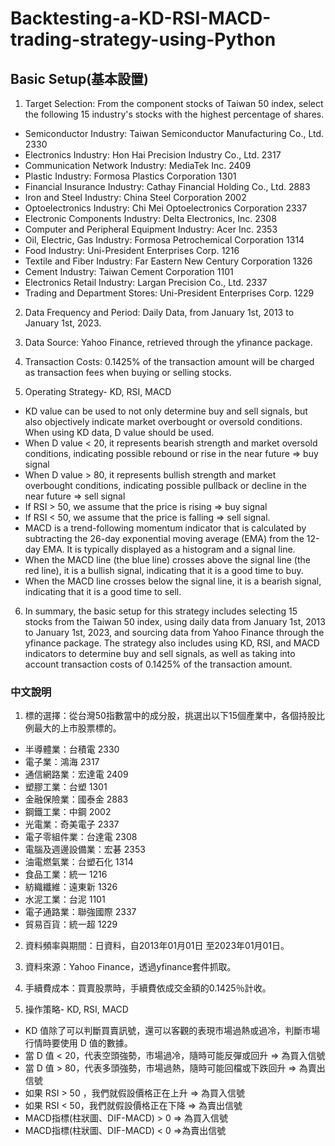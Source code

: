 # Backtesting-a-KD-RSI-MACD-trading-strategy-using-Python

## Basic Setup(基本設置)
1. Target Selection: From the component stocks of Taiwan 50 index, select the following 15 industry's stocks with the highest percentage of shares.  

* Semiconductor Industry: Taiwan Semiconductor Manufacturing Co., Ltd. 2330
* Electronics Industry: Hon Hai Precision Industry Co., Ltd. 2317
* Communication Network Industry: MediaTek Inc. 2409
* Plastic Industry: Formosa Plastics Corporation 1301
* Financial Insurance Industry: Cathay Financial Holding Co., Ltd. 2883
* Iron and Steel Industry: China Steel Corporation 2002
* Optoelectronics Industry: Chi Mei Optoelectronics Corporation 2337
* Electronic Components Industry: Delta Electronics, Inc. 2308
* Computer and Peripheral Equipment Industry: Acer Inc. 2353
* Oil, Electric, Gas Industry: Formosa Petrochemical Corporation 1314
* Food Industry: Uni-President Enterprises Corp. 1216
* Textile and Fiber Industry: Far Eastern New Century Corporation 1326
* Cement Industry: Taiwan Cement Corporation 1101
* Electronics Retail Industry: Largan Precision Co., Ltd. 2337
* Trading and Department Stores: Uni-President Enterprises Corp. 1229
2. Data Frequency and Period: Daily Data, from January 1st, 2013 to January 1st, 2023.

3. Data Source: Yahoo Finance, retrieved through the yfinance package.

4. Transaction Costs: 0.1425% of the transaction amount will be charged as transaction fees when buying or selling stocks.

5. Operating Strategy- KD, RSI, MACD

* KD value can be used to not only determine buy and sell signals, but also objectively indicate market overbought or oversold conditions. When using KD data, D value should be used.
* When D value < 20, it represents bearish strength and market oversold conditions, indicating possible rebound or rise in the near future => buy signal
* When D value > 80, it represents bullish strength and market overbought conditions, indicating possible pullback or decline in the near future => sell signal
* If RSI > 50, we assume that the price is rising => buy signal
* If RSI < 50, we assume that the price is falling => sell signal.
* MACD is a trend-following momentum indicator that is calculated by subtracting the 26-day exponential moving average (EMA) from the 12-day EMA. It is typically displayed as a histogram and a signal line.
* When the MACD line (the blue line) crosses above the signal line (the red line), it is a bullish signal, indicating that it is a good time to buy.
* When the MACD line crosses below the signal line, it is a bearish signal, indicating that it is a good time to sell.

6. In summary, the basic setup for this strategy includes selecting 15 stocks from the Taiwan 50 index, using daily data from January 1st, 2013 to January 1st, 2023, and sourcing data from Yahoo Finance through the yfinance package. The strategy also includes using KD, RSI, and MACD indicators to determine buy and sell signals, as well as taking into account transaction costs of 0.1425% of the transaction amount.
### 中文說明
1. 標的選擇：從台灣50指數當中的成分股，挑選出以下15個產業中，各個持股比例最大的上市股票標的。  

* 半導體業：台積電 2330  
* 電子業：鴻海 2317  
* 通信網路業：宏達電 2409  
* 塑膠工業：台塑 1301  
* 金融保險業：國泰金 2883  
* 鋼鐵工業：中鋼 2002  
* 光電業：奇美電子 2337   
* 電子零組件業：台達電 2308  
* 電腦及週邊設備業：宏碁 2353   
* 油電燃氣業：台塑石化 1314  
* 食品工業：統一 1216  
* 紡織纖維：遠東新 1326  
* 水泥工業：台泥 1101  
* 電子通路業：聯強國際 2337   
* 貿易百貨：統一超 1229  
2. 資料頻率與期間：日資料，自2013年01月01日 至2023年01月01日。
3. 資料來源：Yahoo Finance，透過yfinance套件抓取。
4. 手續費成本：買賣股票時，手續費依成交金額的0.1425％計收。

5. 操作策略- KD, RSI, MACD
* KD 值除了可以判斷買賣訊號，還可以客觀的表現市場過熱或過冷，判斷市場行情時要使用 D 值的數據。  
* 當 D 值 < 20，代表空頭強勢，市場過冷，隨時可能反彈或回升 => 為買入信號  
* 當 D 值 > 80，代表多頭強勢，市場過熱，隨時可能回檔或下跌回升 => 為賣出信號  
* 如果 RSI  > 50 ，我們就假設價格正在上升 =>  為買入信號   
* 如果 RSI < 50，我們就假設價格正在下降 => 為賣出信號  
* MACD指標(柱狀圖、DIF-MACD) > 0 => 為買入信號   
* MACD指標(柱狀圖、DIF-MACD) < 0 =>為賣出信號  
